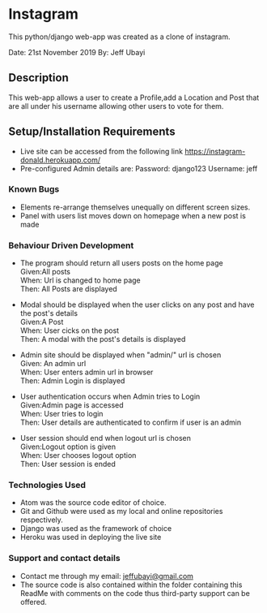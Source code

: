 # Instagram

This python/django web-app was created as a clone of instagram.

Date: 21st November 2019
By: Jeff Ubayi

## Description
This web-app allows a user to create a Profile,add a Location and Post that are all under his username allowing other users to vote for them.

## Setup/Installation Requirements
* Live site can be accessed from the following link https://instagram-donald.herokuapp.com/
* Pre-configured Admin details are:
Password: django123
Username: jeff

### Known Bugs
* Elements re-arrange themselves unequally on different screen sizes.
* Panel with users list moves down on homepage when a new post is made

### Behaviour Driven Development
* The program should return all users posts on the home page<br>
Given:All posts<br>
When: Url is changed to home page<br>
Then: All Posts are displayed<br>

* Modal should be displayed when the user clicks on any post and have the post's details<br>
Given:A Post<br>
When: User cicks on the post <br>
Then: A modal with the post's details is displayed<br>

* Admin site should be displayed when "admin/" url is chosen<br>
Given: An admin url<br>
When: User enters admin url in browser<br>
Then: Admin Login is displayed<br>

* User authentication occurs when Admin tries to Login<br>
Given:Admin page is accessed<br>
When: User tries to login<br>
Then: User details are authenticated to confirm if user is an admin<br>

* User session should end when logout url is chosen<br>
Given:Logout option is given<br>
When: User chooses logout option<br>
Then: User session is ended<br>


### Technologies Used
* Atom was the source code editor of choice.
* Git and Github were used as my local and online repositories respectively.
* Django was used as the framework of choice
* Heroku was used in deploying the live site


### Support and contact details
* Contact me through my email: jeffubayi@gmail.com
* The source code is also contained within the folder containing this ReadMe with comments on the code thus third-party support can be offered.


